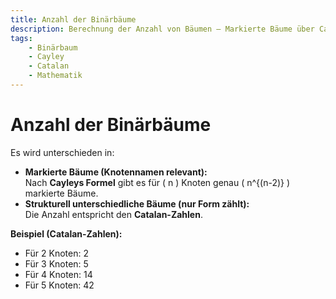 ```yaml
---
title: Anzahl der Binärbäume
description: Berechnung der Anzahl von Bäumen – Markierte Bäume über Cayleys Formel und strukturell unterschiedliche Bäume mittels Catalan-Zahlen.
tags:
    - Binärbaum
    - Cayley
    - Catalan
    - Mathematik
---
```


# Anzahl der Binärbäume

Es wird unterschieden in:
- **Markierte Bäume (Knotennamen relevant):**  
  Nach **Cayleys Formel** gibt es für \( n \) Knoten genau \( n^{(n-2)} \) markierte Bäume.
- **Strukturell unterschiedliche Bäume (nur Form zählt):**  
  Die Anzahl entspricht den **Catalan-Zahlen**.

**Beispiel (Catalan-Zahlen):**  
- Für 2 Knoten: 2  
- Für 3 Knoten: 5  
- Für 4 Knoten: 14  
- Für 5 Knoten: 42

